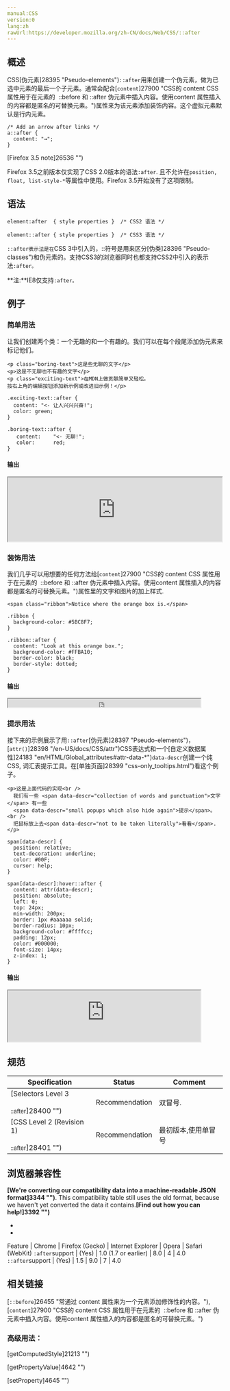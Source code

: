 ```yaml
---
manual:CSS
version:0
lang:zh
rawUrl:https://developer.mozilla.org/zh-CN/docs/Web/CSS/::after
---
```





## 概述<a name="概述"></a>


CSS[伪元素]28395 "Pseudo-elements")`::after`用来创建一个伪元素，做为已选中元素的最后一个子元素。通常会配合[`content`]27900 "CSS的 content CSS 属性用于在元素的  ::before 和 ::after 伪元素中插入内容。使用content 属性插入的内容都是匿名的可替换元素。")属性来为该元素添加装饰内容。这个虚拟元素默认是行内元素。


```
/* Add an arrow after links */
a::after {
  content: "→";
}
```


[Firefox 3.5 note]26536 "")



Firefox 3.5之前版本仅实现了CSS 2.0版本的语法`:after`. 且不允许在`position, float, list-style-*`等属性中使用。Firefox 3.5开始没有了这项限制。



## 语法<a name="语法"></a>





```
element:after  { style properties }  /* CSS2 语法 */

element::after { style properties }  /* CSS3 语法 */
```


`::after表示法是在`CSS 3中引入的，::符号是用来区分[伪类]28396 "Pseudo-classes")和伪元素的。支持CSS3的浏览器同时也都支持CSS2中引入的表示法`:after。`

**注:**IE8仅支持`:after。`

## 例子<a name="例子"></a>

### 简单用法<a name="Simple_usage"></a>


让我们创建两个类：一个无趣的和一个有趣的。我们可以在每个段尾添加伪元素来标记他们。


```
<p class="boring-text">这是些无聊的文字</p>
<p>这是不无聊也不有趣的文字</p>
<p class="exciting-text">在MDN上做贡献简单又轻松。
按右上角的编辑按钮添加新示例或改进旧示例！</p>
```

```
.exciting-text::after {
  content: "<- 让人兴兴兴奋!"; 
  color: green;
}

.boring-text::after {
   content:    "<- 无聊!";
   color:      red;
}
```

#### 输出<a name="输出"></a>


<iframe src='https://mdn.mozillademos.org/zh-CN/docs/Web/CSS/::after$samples/Simple_usage?revision=1349522' width='500' height='150'></iframe>



### 装饰用法<a name="Decorative_example"></a>


我们几乎可以用想要的任何方法给[`content`]27900 "CSS的 content CSS 属性用于在元素的  ::before 和 ::after 伪元素中插入内容。使用content 属性插入的内容都是匿名的可替换元素。")属性里的文字和图片的加上样式.


```
<span class="ribbon">Notice where the orange box is.</span>
```

```
.ribbon {
  background-color: #5BC8F7;
}

.ribbon::after {
  content: "Look at this orange box.";
  background-color: #FFBA10;
  border-color: black;
  border-style: dotted;
}
```

#### 输出<a name="输出_2"></a>


<iframe src='https://mdn.mozillademos.org/zh-CN/docs/Web/CSS/::after$samples/Decorative_example?revision=1349522' width='450' height='20'></iframe>



### 提示用法<a name="Tooltips"></a>


接下来的示例展示了用`::after`[伪元素]28397 "Pseudo-elements")，[`attr()`]28398 "/en-US/docs/CSS/attr")CSS表达式和一个[自定义数据属性]24183 "en/HTML/Global_attributes#attr-data-*")`data-descr`创建一个纯CSS, 词汇表提示工具。在[单独页面]28399 "css-only_tooltips.html")看这个例子。


```
<p>这是上面代码的实现<br />
  我们有一些 <span data-descr="collection of words and punctuation">文字</span> 有一些
  <span data-descr="small popups which also hide again">提示</span>。<br />
  把鼠标放上去<span data-descr="not to be taken literally">看看</span>.
</p>
```

```
span[data-descr] {
  position: relative;
  text-decoration: underline;
  color: #00F;
  cursor: help;
}

span[data-descr]:hover::after {
  content: attr(data-descr);
  position: absolute;
  left: 0;
  top: 24px;
  min-width: 200px;
  border: 1px #aaaaaa solid;
  border-radius: 10px;
  background-color: #ffffcc;
  padding: 12px;
  color: #000000;
  font-size: 14px;
  z-index: 1;
}
```

#### 输出<a name="输出_3"></a>


<iframe src='https://mdn.mozillademos.org/zh-CN/docs/Web/CSS/::after$samples/Tooltips?revision=1349522' width='450' height='120'></iframe>



## 规范<a name="规范"></a>

Specification | Status | Comment 
 ---  |  ---  |  ---  | 
[Selectors Level 3<br></br><small>::after</small>]28400 "") | Recommendation | 双冒号. 
[CSS Level 2 (Revision 1)<br></br><small>::after</small>]28401 "") | Recommendation | 最初版本,使用单冒号 


## 浏览器兼容性<a name="浏览器兼容性"></a>


**[We&#39;re converting our compatibility data into a machine-readable JSON format]3344 "")**. This compatibility table still uses the old format, because we haven&#39;t yet converted the data it contains.**[Find out how you can help!]3392 "")**


* 
* 

Feature | Chrome | Firefox (Gecko) | Internet Explorer | Opera | Safari (WebKit) 
`:after`support | (Yes) | 1.0 (1.7 or earlier) | 8.0 | 4 | 4.0 
`::after`support | (Yes) | 1.5 | 9.0 | 7 | 4.0 








## 相关链接<a name="相关链接"></a>


[`::before`]26455 "常通过 content 属性来为一个元素添加修饰性的内容。"),[`content`]27900 "CSS的 content CSS 属性用于在元素的  ::before 和 ::after 伪元素中插入内容。使用content 属性插入的内容都是匿名的可替换元素。")


### 高级用法：<a name="高级用法："></a>






[getComputedStyle]21213 "")



[getPropertyValue]4642 "")



[setProperty]4645 "")




